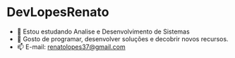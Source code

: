 # DevLopesRenato
- 🌱 Estou estudando Analise e Desenvolvimento de Sistemas
- 💞️ Gosto de programar, desenvolver soluções e decobrir novos recursos.
- 📫 E-mail: renatolopes37@gmail.com

<!---
devlopesrenato/devlopesrenato is a ✨ special ✨ repository because its `README.md` (this file) appears on your GitHub profile.
You can click the Preview link to take a look at your changes.
--->
